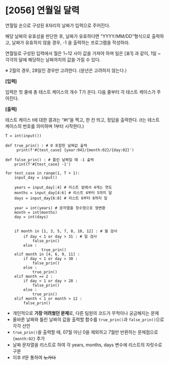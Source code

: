 # [2056] 연월일 달력 #

연월일 순으로 구성된 8자리의 날짜가 입력으로 주어진다.
 
해당 날짜의 유효성을 판단한 후, 날짜가 유효하다면 "YYYY/MM/DD"형식으로 출력하고, 날짜가 유효하지 않을 경우, -1 을 출력하는 프로그램을 작성하라.


연월일로 구성된 입력에서 월은 1~12 사이 값을 가져야 하며 일은 [표1] 과 같이, 1일 ~ 각각의 달에 해당하는 날짜까지의 값을 가질 수 있다.
 

※ 2월의 경우, 28일인 경우만 고려한다. (윤년은 고려하지 않는다.)


**[입력]**

입력은 첫 줄에 총 테스트 케이스의 개수 T가 온다. 다음 줄부터 각 테스트 케이스가 주어진다.


**[출력]**

테스트 케이스 t에 대한 결과는 “#t”을 찍고, 한 칸 띄고, 정답을 출력한다. (t는 테스트 케이스의 번호를 의미하며 1부터 시작한다.)

```
T = int(input())

def true_prin() : # 0 포함한 날짜값 출력
     print(f'#{test_case} {year:04}/{month:02}/{day:02}')

def false_prin() : # 틀린 날짜일 때 -1 출력
    print(f'#{test_case} -1')

for test_case in range(1, T + 1):
    input_day = input()
    
    years = input_day[:4] # 리스트 앞에서 4개는 연도
    months = input_day[4:6] # 리스트 4부터 5까지 달
    days = input_day[6:8] # 리스트 6부터 8까지 일

    year = int(years) # 문자열을 정수형으로 형변환
    month = int(months)
    day = int(days)

        
    if month in [1, 3, 5, 7, 8, 10, 12] : # 월 검사
        if day < 1 or day > 31 : # 일 검사
            false_prin()
        else : 
                true_prin()
    elif month in [4, 6, 9, 11] :
        if day < 1 or day > 30 :
            false_prin()
        else : 
            true_prin()
    elif month == 2 :
        if day < 1 or day > 28 :
            false_prin()
        else : 
            true_prin()
    elif month < 1 or month > 12 :
        false_prin()
```
- 개인적으로 **가장 어려웠던 문제**로, 다른 팀원의 코드가 무척이나 궁금해지는 문제
- 올바른 날짜와 틀린 날짜의 값을 출력할 함수를 `true_prin()`과 `false_prin()`으로 각각 선언
- `true_prin()`을 출력할 때, 07월 아닌 0을 제외하고 7월만 반환하는 문제점으로 `{month:02}` 추가
- 날짜 문자열을 리스트로 하여 각 years, months, days 변수에 리스트의 자릿수로 구분
- 이후 if문 통하여 ~~노가다~~ 